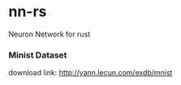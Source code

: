 # nn-rs

Neuron Network for rust


### Minist Dataset

download link: http://yann.lecun.com/exdb/mnist
